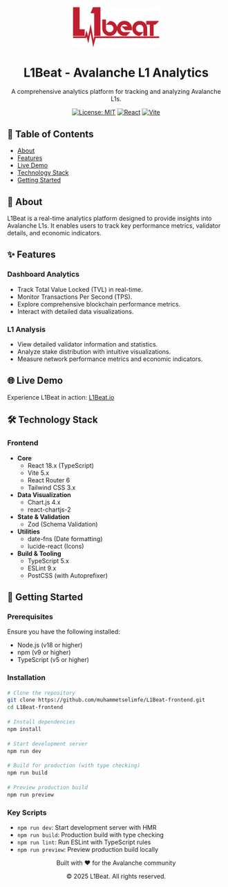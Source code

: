 <div align="center">
  <img src="https://raw.githubusercontent.com/muhammetselimfe/L1Beat/refs/heads/main/public/l1_logo_main_2.png" alt="L1Beat Logo" width="200"/>
  <h1>L1Beat - Avalanche L1 Analytics</h1>
  <p>A comprehensive analytics platform for tracking and analyzing Avalanche L1s.</p>
  
  [![License: MIT](https://img.shields.io/badge/License-MIT-yellow.svg)](https://opensource.org/licenses/MIT)
  [![React](https://img.shields.io/badge/React-18.x-blue.svg)](https://reactjs.org/)
  [![Vite](https://img.shields.io/badge/Vite-5.x-purple.svg)](https://vitejs.dev/)
</div>

## 📝 Table of Contents
- [About](#about)
- [Features](#features)
- [Live Demo](#live-demo)
- [Technology Stack](#technology-stack)
- [Getting Started](#getting-started)

## 🎯 About <a name="about"></a>
L1Beat is a real-time analytics platform designed to provide insights into Avalanche L1s. It enables users to track key performance metrics, validator details, and economic indicators. 

## ✨ Features <a name="features"></a>

### Dashboard Analytics
- Track Total Value Locked (TVL) in real-time.
- Monitor Transactions Per Second (TPS).
- Explore comprehensive blockchain performance metrics.
- Interact with detailed data visualizations.

### L1 Analysis
- View detailed validator information and statistics.
- Analyze stake distribution with intuitive visualizations.
- Measure network performance metrics and economic indicators.


## 🌐 Live Demo <a name="live-demo"></a>
Experience L1Beat in action: [L1Beat.io](https://l1beat.io/)

## 🛠️ Technology Stack <a name="technology-stack"></a>

### Frontend
- **Core**
  - React 18.x (TypeScript)
  - Vite 5.x
  - React Router 6
  - Tailwind CSS 3.x
- **Data Visualization**
  - Chart.js 4.x
  - react-chartjs-2
- **State & Validation**
  - Zod (Schema Validation)
- **Utilities**
  - date-fns (Date formatting)
  - lucide-react (Icons)
- **Build & Tooling**
  - TypeScript 5.x
  - ESLint 9.x
  - PostCSS (with Autoprefixer)


## 🚀 Getting Started <a name="getting-started"></a>

### Prerequisites
Ensure you have the following installed:
- Node.js (v18 or higher)
- npm (v9 or higher)
- TypeScript (v5 or higher)

### Installation

```bash
# Clone the repository
git clone https://github.com/muhammetselimfe/L1Beat-frontend.git
cd L1Beat-frontend

# Install dependencies
npm install

# Start development server
npm run dev

# Build for production (with type checking)
npm run build

# Preview production build
npm run preview
```

### Key Scripts
- `npm run dev`: Start development server with HMR
- `npm run build`: Production build with type checking
- `npm run lint`: Run ESLint with TypeScript rules
- `npm run preview`: Preview production build locally

<div align="center">
  <p>Built with ❤️ for the Avalanche community</p>
  <p>© 2025 L1Beat. All rights reserved.</p>
</div>